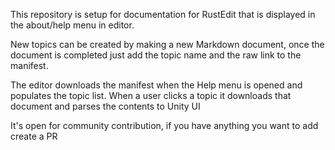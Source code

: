 This repository is setup for documentation for RustEdit that is displayed in the about/help menu in editor.

New topics can be created by making a new Markdown document, once the document is completed just add the topic name and the raw link to the manifest.

The editor downloads the manifest when the Help menu is opened and populates the topic list. When a user clicks a topic it downloads that document and parses the contents to Unity UI

It's open for community contribution, if you have anything you want to add create a PR
